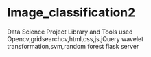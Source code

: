 # Image_classification2
 Data Science Project
 Library and Tools used
 Opencv,gridsearchcv,html,css,js,jQuery
 wavelet transformation,svm,random forest
 flask server
